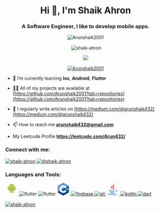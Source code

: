 <h1 align="center">Hi 👋, I'm Shaik Ahron</h1>
<h3 align="center">A Software Engineer, I like to develop mobile apps.</h3>

<p align="center"> <img src="https://komarev.com/ghpvc/?username=Arunshaik2001&label=Views&color=blue&style=plastic" alt="Arunshaik2001" /> </p>

<p align="center">&nbsp;<img align="center" src="https://stats.justsong.cn/api/leetcode/?username=Arun432&theme=dark" alt="shaik-ahron" /></p>

<p align="center"> <img src="https://github-readme-stats.vercel.app/api?username=Arunshaik2001&theme=tokyonight&show_icons=true&hide_border=true&count_private=true&include_all_commits=true" /> </p>




<p align="center"> <a href="https://github.com/ryo-ma/github-profile-trophy"><img src="https://github-profile-trophy.vercel.app/?username=Arunshaik2001" alt="Arunshaik2001" /></a> </p>


- 🌱 I’m currently learning **Ios**, **Android**, **Flutter**

- 👨‍💻 All of my projects are available at [https://github.com/Arunshaik2001?tab=repositories](https://github.com/Arunshaik2001?tab=repositories)

- 📝 I regularly write articles on [https://medium.com/@arunshaik432](https://medium.com/@arunshaik432)

- 📫 How to reach me **arunshaik432@gmail.com**

- My Leetcode Profile **https://leetcode.com/Arun432/**

<h3 align="left">Connect with me:</h3>
<p align="left">
<a href="https://www.linkedin.com/in/shaik-ahron-79a71018a/" target="blank"><img align="center" src="https://raw.githubusercontent.com/rahuldkjain/github-profile-readme-generator/master/src/images/icons/Social/linked-in-alt.svg" alt="shaik-ahron" height="30" width="40" /></a>
<a href="https://medium.com/@arunshaik432" target="blank"><img align="center" src="https://raw.githubusercontent.com/rahuldkjain/github-profile-readme-generator/master/src/images/icons/Social/medium.svg" alt="@shaik-ahron" height="30" width="40" /></a>
</p>

<h3 align="left">Languages and Tools:</h3>
<p align="left"> <a href="https://developer.android.com" target="_blank"> <img src="https://raw.githubusercontent.com/devicons/devicon/master/icons/android/android-original-wordmark.svg" alt="android" width="40" height="40"/> </a> <img src="https://user-images.githubusercontent.com/50947867/196045064-489c0672-ab63-4aae-b556-b4b22f4314f5.png" alt="flutter" width="40" height="40"/> <img src="https://user-images.githubusercontent.com/50947867/196045159-1b8be75d-822c-4068-8351-0b509f95ee5f.jpg" alt="flutter" width="40" height="40"/> <a href="https://www.w3schools.com/cpp/" target="_blank"> <img src="https://raw.githubusercontent.com/devicons/devicon/master/icons/cplusplus/cplusplus-original.svg" alt="cplusplus" width="40" height="40"/> </a> <a href="https://firebase.google.com/" target="_blank"> <img src="https://www.vectorlogo.zone/logos/firebase/firebase-icon.svg" alt="firebase" width="40" height="40"/> </a> <a href="https://git-scm.com/" target="_blank"> <img src="https://www.vectorlogo.zone/logos/git-scm/git-scm-icon.svg" alt="git" width="40" height="40"/> </a> <a href="https://www.java.com" target="_blank"> <img src="https://raw.githubusercontent.com/devicons/devicon/master/icons/java/java-original.svg" alt="java" width="40" height="40"/> </a> <a href="https://kotlinlang.org" target="_blank"> <img src="https://www.vectorlogo.zone/logos/kotlinlang/kotlinlang-icon.svg" alt="kotlin" width="40" height="40"/> </a> <a href="https://postman.com" target="_blank"> <img src="https://user-images.githubusercontent.com/50947867/196044765-6a64816b-1f0e-4442-b549-13649f0c22e0.svg" alt="dart" width="40" height="40"/> 

</p>

<p><img align="center" src="https://github-readme-streak-stats.herokuapp.com/?user=Arunshaik2001&" alt="shaik-ahron" /></p>
